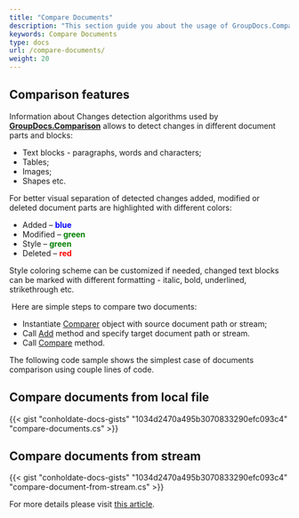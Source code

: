 ```yaml
---
title: "Compare Documents"
description: "This section guide you about the usage of GroupDocs.Comparison API which is a part of Conholdate.Total for .NET. The article below shows that how you can simply compare documents."
keywords: Compare Documents
type: docs
url: /compare-documents/
weight: 20
---
```

## Comparison features

Information about Changes detection algorithms used by **[GroupDocs.Comparison](https://products.groupdocs.com/comparison/net)** allows to detect changes in different document parts and blocks:

*   Text blocks - paragraphs, words and characters;  
*   Tables;
*   Images;
*   Shapes etc.
    
For better visual separation of detected changes added, modified or deleted document parts are highlighted with different colors:

*   Added – <font color="blue">**blue** </font>
*   Modified – <font color="green">**green**</font>
*   Style – <font color="green">**green**</font>
*   Deleted – <font color="red">**red**</font>

Style coloring scheme can be customized if needed, changed text blocks can be marked with different formatting - italic, bold, underlined, strikethrough etc.

 Here are simple steps to compare two documents:
*   Instantiate [Comparer](https://apireference.groupdocs.com/net/comparison/groupdocs.comparison/comparer) object with source document path or stream;
*   Call [Add](https://apireference.groupdocs.com/net/comparison/groupdocs.comparison/comparer/methods/add/index) method and specify target document path or stream.
*   Call [Compare](https://apireference.groupdocs.com/net/comparison/groupdocs.comparison/comparer/methods/compare/index) method.

The following code sample shows the simplest case of documents comparison using couple lines of code.

## Compare documents from local file

{{< gist "conholdate-docs-gists" "1034d2470a495b3070833290efc093c4" "compare-documents.cs" >}}




## Compare documents from stream

{{< gist "conholdate-docs-gists" "1034d2470a495b3070833290efc093c4" "compare-document-from-stream.cs" >}}

For more details please visit [this article](https://docs.groupdocs.com/watermark/net/adding-text-watermarks/).



